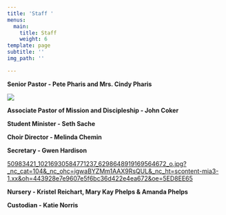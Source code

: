 ```yaml
---
title: 'Staff '
menus:
  main:
    title: Staff
    weight: 6
template: page
subtitle: ''
img_path: ''

---
```

**Senior Pastor - Pete Pharis and Mrs. Cindy Pharis**

![](/images/pete.png)

**Associate Pastor of Mission and Discipleship - John Coker**

**Student Minister - Seth Sache**

**Choir Director - Melinda Chemin**

**Secretary - Gwen Hardison**

[50983421_10216930584771237_6298648919169564672_o.jpg?_nc_cat=104&_nc_ohc=igwaBYZMm1AAX9RsQUL&_nc_ht=scontent-mia3-1.xx&oh=443928e7e9607e5f6bc36d422e4ea672&oe=5ED8EE65](https://scontent-mia3-1.xx.fbcdn.net/v/t1.0-9/50983421_10216930584771237_6298648919169564672_o.jpg?_nc_cat=104&_nc_ohc=igwaBYZMm1AAX9RsQUL&_nc_ht=scontent-mia3-1.xx&oh=443928e7e9607e5f6bc36d422e4ea672&oe=5ED8EE65 "50983421_10216930584771237_6298648919169564672_o.jpg?_nc_cat=104&_nc_ohc=igwaBYZMm1AAX9RsQUL&_nc_ht=scontent-mia3-1.xx&oh=443928e7e9607e5f6bc36d422e4ea672&oe=5ED8EE65")

**Nursery - Kristel Reichart, Mary Kay Phelps & Amanda Phelps**

**Custodian - Katie Norris**